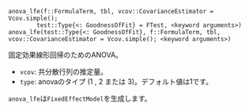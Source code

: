 ```
anova_lfe(f::FormulaTerm, tbl, vcov::CovarianceEstimator = Vcov.simple(); 
        test::Type{<: GoodnessOfFit} = FTest, <keyword arguments>)
anova_lfe(test::Type{<: GoodnessOfFit}, f::FormulaTerm, tbl, vcov::CovarianceEstimator = Vcov.simple(); <keyword arguments>)
```

固定効果線形回帰のためのANOVA。

  * `vcov`: 共分散行列の推定量。
  * `type`: anovaのタイプ (1 , 2 または 3)。デフォルト値は1です。

`anova_lfe`は`FixedEffectModel`を生成します。
